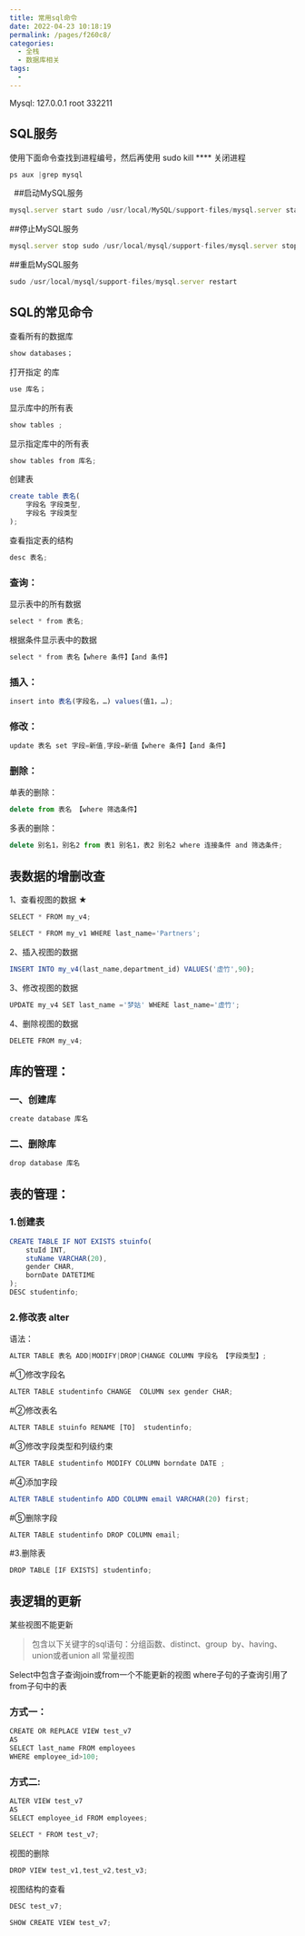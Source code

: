 ```yaml
---
title: 常用sql命令
date: 2022-04-23 10:18:19
permalink: /pages/f260c8/
categories:
  - 全栈
  - 数据库相关
tags:
  - 
---
```

Mysql:
127.0.0.1
root
332211


## SQL服务
使用下面命令查找到进程编号，然后再使用 sudo kill **** 关闭进程
```js
ps aux |grep mysql
```
 
##启动MySQL服务
```js
mysql.server start sudo /usr/local/MySQL/support-files/mysql.server start
```

##停止MySQL服务
```js
mysql.server stop sudo /usr/local/mysql/support-files/mysql.server stop
```

##重启MySQL服务
```js
sudo /usr/local/mysql/support-files/mysql.server restart
```

 ## SQL的常见命令

查看所有的数据库
```js
show databases； 
```

打开指定 的库
```js
use 库名； 
```

显示库中的所有表
```js
show tables ; 
```

显示指定库中的所有表
```js
show tables from 库名;
```

创建表
```js
create table 表名(
    字段名 字段类型,   
    字段名 字段类型
); 
```

查看指定表的结构
```js
desc 表名; 
```

### 查询：

显示表中的所有数据
```js
select * from 表名;
```

根据条件显示表中的数据
```js
select * from 表名【where 条件】【and 条件】
```

### 插入：
```js
insert into 表名(字段名，…) values(值1，…);
```

### 修改：
```js
update 表名 set 字段=新值,字段=新值【where 条件】【and 条件】
```

### 删除：
单表的删除：
```js
delete from 表名 【where 筛选条件】
```

多表的删除：
```js
delete 别名1，别名2 from 表1 别名1，表2 别名2 where 连接条件 and 筛选条件;
```

## 表数据的增删改查

1、查看视图的数据 ★
```js
SELECT * FROM my_v4;
```
```js
SELECT * FROM my_v1 WHERE last_name='Partners';
```
2、插入视图的数据
```js
INSERT INTO my_v4(last_name,department_id) VALUES('虚竹',90);
```
3、修改视图的数据
```js
UPDATE my_v4 SET last_name ='梦姑' WHERE last_name='虚竹';
```
4、删除视图的数据
```js
DELETE FROM my_v4;
```

## 库的管理：

### 一、创建库
```js
create database 库名
```
### 二、删除库
```js
drop database 库名
```

## 表的管理：

### 1.创建表
```js
CREATE TABLE IF NOT EXISTS stuinfo(
    stuId INT,
    stuName VARCHAR(20),
    gender CHAR,
    bornDate DATETIME
);
DESC studentinfo;
```
### 2.修改表 alter
语法：
```js
ALTER TABLE 表名 ADD|MODIFY|DROP|CHANGE COLUMN 字段名 【字段类型】;
```
#①修改字段名
```js
ALTER TABLE studentinfo CHANGE  COLUMN sex gender CHAR;
```
#②修改表名
```js
ALTER TABLE stuinfo RENAME [TO]  studentinfo;
```
#③修改字段类型和列级约束
```js
ALTER TABLE studentinfo MODIFY COLUMN borndate DATE ;
```
#④添加字段
```js
ALTER TABLE studentinfo ADD COLUMN email VARCHAR(20) first;
```
#⑤删除字段
```js
ALTER TABLE studentinfo DROP COLUMN email;
```
#3.删除表
```js
DROP TABLE [IF EXISTS] studentinfo;
```


## 表逻辑的更新
某些视图不能更新
>   包含以下关键字的sql语句：分组函数、distinct、group  by、having、union或者union all 常量视图

Select中包含子查询join或from一个不能更新的视图
where子句的子查询引用了from子句中的表
### 方式一：
```js
CREATE OR REPLACE VIEW test_v7
AS
SELECT last_name FROM employees
WHERE employee_id>100;
```

### 方式二:
```js
ALTER VIEW test_v7
AS
SELECT employee_id FROM employees;
```
```js
SELECT * FROM test_v7;
```
视图的删除
```js
DROP VIEW test_v1,test_v2,test_v3;
```

视图结构的查看
```js
DESC test_v7;
```
```js
SHOW CREATE VIEW test_v7;
```


 
 <comment/> 
 